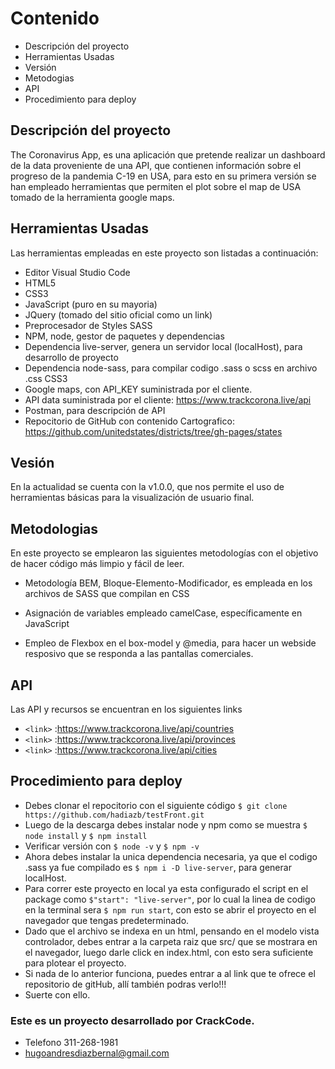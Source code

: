 # Contenido
- Descripción del proyecto
- Herramientas Usadas
- Versión
- Metodogias
- API
- Procedimiento para deploy

## Descripción del proyecto
The Coronavirus App, es una aplicación que pretende realizar un dashboard de la data proveniente de una API, que contienen información sobre el progreso de la pandemia C-19 en USA, para esto en su primera versión se han empleado herramientas que permiten el plot sobre el map de USA tomado de la herramienta google maps. 

## Herramientas Usadas
Las herramientas empleadas en este proyecto son listadas a continuación:

- Editor Visual Studio Code
- HTML5
- CSS3
- JavaScript (puro en su mayoria)
- JQuery (tomado del sitio oficial como un link)
- Preprocesador de Styles SASS
- NPM, node, gestor de paquetes y dependencias
- Dependencia live-server, genera un servidor local (localHost), para desarrollo de proyecto
- Dependencia node-sass, para compilar codigo .sass o scss en archivo .css CSS3
- Google maps, con API_KEY suministrada por el cliente.
- API data suministrada por el cliente: https://www.trackcorona.live/api
- Postman, para descripción de API
- Repocitorio de GitHub con contenido Cartografico: https://github.com/unitedstates/districts/tree/gh-pages/states

## Vesión
En la actualidad se cuenta con la v1.0.0, que nos permite el uso de herramientas básicas para la visualización de usuario final.

## Metodologias 
En este proyecto se emplearon las siguientes metodologías con el objetivo de hacer código más limpio y fácil de leer.

- Metodología BEM, Bloque-Elemento-Modificador, es empleada en los archivos de SASS que compilan en CSS

- Asignación de variables empleado camelCase, específicamente en JavaScript

- Empleo de Flexbox en el box-model y @media, para hacer un webside resposivo que se responda a las pantallas comerciales.

## API
Las API y recursos se encuentran en los siguientes links

- `<link>` :<https://www.trackcorona.live/api/countries>
- `<link>` :<https://www.trackcorona.live/api/provinces>
- `<link>` :<https://www.trackcorona.live/api/cities>

## Procedimiento para deploy

- Debes clonar el repocitorio con el siguiente código `$ git clone https://github.com/hadiazb/testFront.git`
- Luego de la descarga debes instalar node y npm como se muestra `$ node install` y `$ npm install`
- Verificar versión con  `$ node -v` y `$ npm -v`
- Ahora debes instalar la unica dependencia necesaria, ya que el codigo .sass ya fue compilado es `$ npm i -D live-server`, para generar localHost.
- Para correr este proyecto en local ya esta configurado el script en el package como `$"start": "live-server"`, por lo cual la linea de codigo en la terminal sera `$ npm run start`, con esto se abrir el proyecto en el navegador que tengas predeterminado.
- Dado que el archivo se indexa en un html, pensando en el modelo vista controlador,  debes entrar a la carpeta raiz que src/ que se mostrara en el navegador, luego darle click en index.html, con esto sera suficiente para plotear el proyecto.
- Si nada de lo anterior funciona, puedes entrar a al link que te ofrece el repositorio de gitHub, allí también podras verlo!!!
- Suerte con ello.

### Este es un proyecto desarrollado por CrackCode. 
- Telefono 311-268-1981
- <hugoandresdiazbernal@gmail.com>
